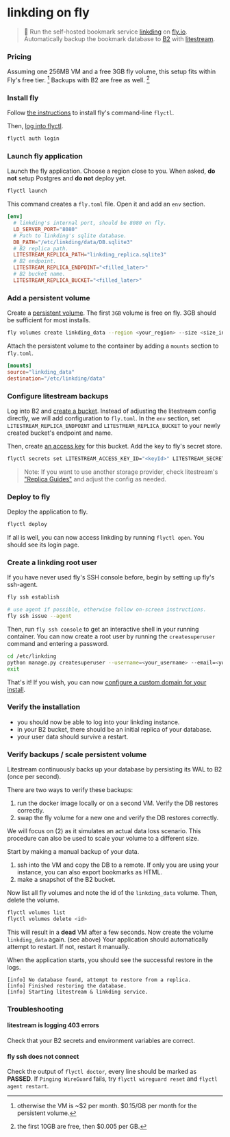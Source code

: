 # linkding on fly

> 🔖 Run the self-hosted bookmark service [linkding](https://github.com/sissbruecker/linkding) on [fly.io](https://fly.io/). Automatically backup the bookmark database to [B2](https://www.backblaze.com/b2/cloud-storage.html) with [litestream](https://litestream.io/).

### Pricing

Assuming one 256MB VM and a free 3GB fly volume, this setup fits within Fly's free tier. [^0] Backups with B2 are free as well. [^1]

[^0]: otherwise the VM is ~$2 per month. $0.15/GB per month for the persistent volume.  
[^1]: the first 10GB are free, then $0.005 per GB.

### Install fly

Follow [the instructions](https://fly.io/docs/getting-started/installing-flyctl/) to install fly's command-line `flyctl`.

Then, [log into flyctl](https://fly.io/docs/getting-started/log-in-to-fly/).

```sh
flyctl auth login
```

### Launch fly application

Launch the fly application. Choose a region close to you. When asked, **do not** setup Postgres and **do not** deploy yet.

```sh
flyctl launch
```

This command creates a `fly.toml` file. Open it and add an `env` section.

```toml
[env]
  # linkding's internal port, should be 8080 on fly.
  LD_SERVER_PORT="8080"
  # Path to linkding's sqlite database.
  DB_PATH="/etc/linkding/data/DB.sqlite3"
  # B2 replica path.
  LITESTREAM_REPLICA_PATH="linkding_replica.sqlite3"
  # B2 endpoint.
  LITESTREAM_REPLICA_ENDPOINT="<filled_later>"
  # B2 bucket name.
  LITESTREAM_REPLICA_BUCKET="<filled_later>"
```

### Add a persistent volume

Create a [persistent volume](https://fly.io/docs/reference/volumes/). The first `3GB` volume is free on fly. 3GB should be sufficient for most installs.

```sh
fly volumes create linkding_data --region <your_region> --size <size_in_gb>
```

Attach the persistent volume to the container by adding a `mounts` section to `fly.toml`.

```toml
[mounts]
source="linkding_data"
destination="/etc/linkding/data"
```

### Configure litestream backups

Log into B2 and [create a bucket](https://litestream.io/guides/backblaze/#create-a-bucket). Instead of adjusting the litestream config directly, we will add configuration to `fly.toml`. In the `env` section, set `LITESTREAM_REPLICA_ENDPOINT` and `LITESTREAM_REPLICA_BUCKET` to your newly created bucket's endpoint and name.

Then, create [an access key](https://litestream.io/guides/backblaze/#create-a-user) for this bucket. Add the key to fly's secret store.

```sh
flyctl secrets set LITESTREAM_ACCESS_KEY_ID="<keyId>" LITESTREAM_SECRET_ACCESS_KEY="<applicationKey>"
```

> Note: If you want to use another storage provider, check litestream's ["Replica Guides"](https://litestream.io/guides/) and adjust the config as needed.

### Deploy to fly

Deploy the application to fly.

```sh
flyctl deploy
```

If all is well, you can now access linkding by running `flyctl open`. You should see its login page.

### Create a linkding root user

If you have never used fly's SSH console before, begin by setting up fly's ssh-agent.

```sh
fly ssh establish

# use agent if possible, otherwise follow on-screen instructions.
fly ssh issue --agent
```

Then, run `fly ssh console` to get an interactive shell in your running container. You can now create a root user by running the `createsuperuser` command and entering a password.

```sh
cd /etc/linkding
python manage.py createsuperuser --username=<your_username> --email=<your_email>
exit
```

That's it! If you wish, you can now [configure a custom domain for your install](https://fly.io/docs/app-guides/custom-domains-with-fly/).

### Verify the installation

 - you should now be able to log into your linkding instance.
 - in your B2 bucket, there should be an initial replica of your database.
 - your user data should survive a restart.

### Verify backups / scale persistent volume

Litestream continuously backs up your database by persisting its WAL to B2 (once per second).

There are two ways to verify these backups:
 1. run the docker image locally or on a second VM. Verify the DB restores correctly.
 2. swap the fly volume for a new one and verify the DB restores correctly.

We will focus on (2) as it simulates an actual data loss scenario. This procedure can also be used to scale your volume to a different size.

Start by making a manual backup of your data.
 1. ssh into the VM and copy the DB to a remote. If only you are using your instance, you can also export bookmarks as HTML.
 2. make a snapshot of the B2 bucket.

Now list all fly volumes and note the id of the `linkding_data` volume. Then, delete the volume.

```sh
flyctl volumes list
flyctl volumes delete <id>
```

This will result in a **dead** VM after a few seconds. Now create the volume `linkding_data` again. (see above) Your application should automatically attempt to restart. If not, restart it manually.

When the application starts, you should see the successful restore in the logs.

```
[info] No database found, attempt to restore from a replica.
[info] Finished restoring the database.
[info] Starting litestream & linkding service.
```

### Troubleshooting

#### litestream is logging 403 errors

Check that your B2 secrets and environment variables are correct.

#### fly ssh does not connect

Check the output of `flyctl doctor`, every line should be marked as **PASSED**. If `Pinging WireGuard` fails, try `flyctl wireguard reset` and `flyctl agent restart`.
